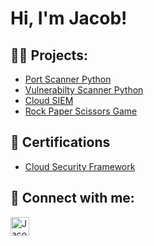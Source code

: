 <h1>Hi, I'm Jacob! <br/><a href="https://www.linkedin.com/in/jacob--smith/"></a></h1>

<h2>👨‍💻 Projects:</h2>
 
- [Port Scanner Python](https://github.com/Jacob1e/it3038c-scripts/blob/main/python/portscanner.py) 
- [Vulnerabilty Scanner Python](https://github.com/Jacob1e/VulScanner/blob/main/vulscanner.py) 
- [Cloud SIEM](https://github.com/jacob1e/Azure-SIEM)
- [Rock Paper Scissors Game](https://github.com/jacob1e/Rock-paper-scissors)

<h2>📃 Certifications</h2>

- [Cloud Security Framework](https://drive.google.com/file/d/1d3BKmqG7OsXmBqJiP4x04SaGnzaOjuak/view)



<h2> 🤳 Connect with me:</h2>

[<img align="left" alt="JacobSmith | LinkedIn" width="30px" src="https://cdn.jsdelivr.net/npm/simple-icons@v3/icons/linkedin.svg" />][linkedin]

[linkedin]: https://linkedin.com/in/jacob--smith




